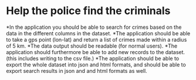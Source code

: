 # Help the police find the criminals
 
*In the application you should be able to search for crimes based on the data in the different columns in the dataset. 
*The application should be able to take a gps point (lon-lat) and return a list of crimes made within a radius of 5 km. 
*The data output should be readable (for normal users). 
*The application should furthermore be able to add new records to the dataset. (this includes writing to the csv file.) 
*The application should be able to export the whole dataset into json and html formats, and should be able to export search results in json and and html formats as well.  